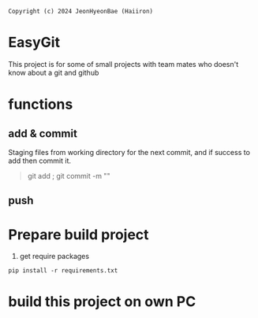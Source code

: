 	Copyright (c) 2024 JeonHyeonBae (Haiiron)

# EasyGit
This project is for some of small projects with team mates who doesn't know about a git and github

# functions
## add & commit
 Staging files from working directory for the next commit, and if success to add then commit it.
> git add <files> ; git commit -m "<message>"

## push

##

##

# Prepare build project
1. get require packages
```
pip install -r requirements.txt
```

# build this project on own PC 

